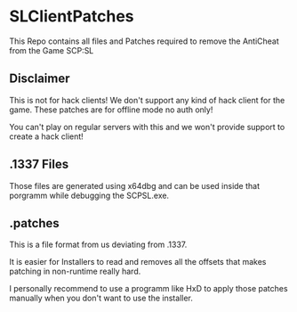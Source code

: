 # SLClientPatches
This Repo contains all files and Patches required to remove the AntiCheat from the Game SCP:SL

## Disclaimer
This is not for hack clients! We don't support any kind of hack client for the game. These patches are for offline mode no auth only! 

You can't play on regular servers with this and we won't provide support to create a hack client!

## .1337 Files
Those files are generated using x64dbg and can be used inside that porgramm while debugging the SCPSL.exe.

## .patches
This is a file format from us deviating from .1337.

It is easier for Installers to read and removes all the offsets that makes patching in non-runtime really hard.

I personally recommend to use a programm like HxD to apply those patches manually when you don't want to use the installer.
